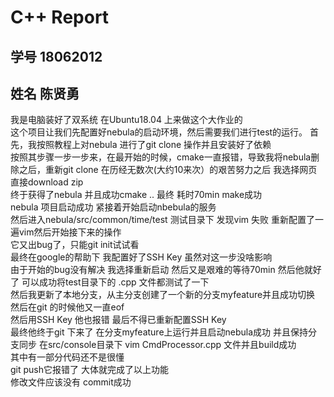 # C++ Report
## 学号 18062012  
## 姓名 陈贤勇
我是电脑装好了双系统 在Ubuntu18.04 上来做这个大作业的  
这个项目让我们先配置好nebula的启动环境，然后需要我们进行test的运行。
首先，我按照教程上对nebula 进行了git clone 操作并且安装好了依赖  
按照其步骤一步一步来，在最开始的时候，cmake一直报错，导致我将nebula删除之后，重新git clone
在历经无数次(大约10来次）的艰苦努力之后 我选择网页直接download zip  
终于获得了nebula 并且成功cmake .. 最终 耗时70min make成功  
nebula 项目启动成功
紧接着开始启动nbebula的服务  
然后进入nebula/src/common/time/test 测试目录下 发现vim 失败
重新配置了一遍vim然后开始接下来的操作  
它又出bug了，只能git init试试看  
最终在google的帮助下 我配置好了SSH Key  虽然对这一步没啥影响  
由于开始的bug没有解决 我选择重新启动 然后又是艰难的等待70min
然后他就好了 可以成功将test目录下的 .cpp 文件都测试了一下  
然后我更新了本地分支，从主分支创建了一个新的分支myfeature并且成功切换  
然后在git 的时候他又一直eof   
然后用SSH Key 他也报错 最后不得已重新配置SSH Key  
最终他终于git 下来了
在分支myfeature上运行并且启动nebula成功  并且保持分支同步
在src/console目录下 vim CmdProcessor.cpp 文件并且build成功  
其中有一部分代码还不是很懂  
git push它报错了
大体就完成了以上功能  
修改文件应该没有 commit成功 
